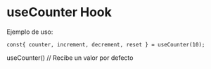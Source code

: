 # useCounter Hook

Ejemplo de uso:
```
const{ counter, increment, decrement, reset } = useCounter(10);

```

useCounter() // Recibe un valor por defecto